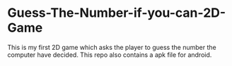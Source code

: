 # Guess-The-Number-if-you-can-2D-Game
This is my first 2D game which asks the player to guess the number the computer have decided.
This repo also contains a apk file for android.
